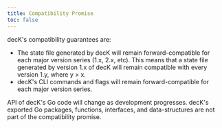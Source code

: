 ```yaml
---
title: Compatibility Promise
toc: false
---
```


decK's compatibility guarantees are:

- The state file generated by decK will remain forward-compatible for each
major version series (1.x, 2.x, etc). This means that a state file generated by
version 1.x of decK will remain compatible with every version 1.y, where y > x.
- decK's CLI commands and flags will remain forward-compatible for each major
version series.

API of decK's Go code will change as development progresses. decK's exported
Go packages, functions, interfaces, and data-structures are not part of the
compatibility promise.
